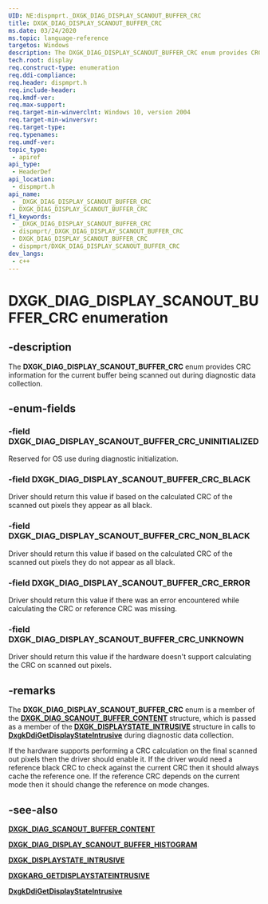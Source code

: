 ```yaml
---
UID: NE:dispmprt._DXGK_DIAG_DISPLAY_SCANOUT_BUFFER_CRC
title: DXGK_DIAG_DISPLAY_SCANOUT_BUFFER_CRC
ms.date: 03/24/2020
ms.topic: language-reference
targetos: Windows
description: The DXGK_DIAG_DISPLAY_SCANOUT_BUFFER_CRC enum provides CRC information for the current buffer being scanned out during diagnostic data collection.
tech.root: display
req.construct-type: enumeration
req.ddi-compliance: 
req.header: dispmprt.h
req.include-header: 
req.kmdf-ver: 
req.max-support: 
req.target-min-winverclnt: Windows 10, version 2004
req.target-min-winversvr: 
req.target-type: 
req.typenames: 
req.umdf-ver: 
topic_type:
 - apiref
api_type:
 - HeaderDef
api_location:
 - dispmprt.h
api_name:
 - _DXGK_DIAG_DISPLAY_SCANOUT_BUFFER_CRC
 - DXGK_DIAG_DISPLAY_SCANOUT_BUFFER_CRC
f1_keywords:
 - _DXGK_DIAG_DISPLAY_SCANOUT_BUFFER_CRC
 - dispmprt/_DXGK_DIAG_DISPLAY_SCANOUT_BUFFER_CRC
 - DXGK_DIAG_DISPLAY_SCANOUT_BUFFER_CRC
 - dispmprt/DXGK_DIAG_DISPLAY_SCANOUT_BUFFER_CRC
dev_langs:
 - c++
---
```


# DXGK_DIAG_DISPLAY_SCANOUT_BUFFER_CRC enumeration

## -description

The **DXGK_DIAG_DISPLAY_SCANOUT_BUFFER_CRC** enum provides CRC information for the current buffer being scanned out during diagnostic data collection.

## -enum-fields

### -field DXGK_DIAG_DISPLAY_SCANOUT_BUFFER_CRC_UNINITIALIZED

Reserved for OS use during diagnostic initialization.

### -field DXGK_DIAG_DISPLAY_SCANOUT_BUFFER_CRC_BLACK

Driver should return this value if based on the calculated CRC of the scanned out pixels they appear as all black.

### -field DXGK_DIAG_DISPLAY_SCANOUT_BUFFER_CRC_NON_BLACK

Driver should return this value if based on the calculated CRC of the scanned out pixels they do not appear as all black.

### -field DXGK_DIAG_DISPLAY_SCANOUT_BUFFER_CRC_ERROR

Driver should return this value if there was an error encountered while calculating the CRC or reference CRC was missing.

### -field DXGK_DIAG_DISPLAY_SCANOUT_BUFFER_CRC_UNKNOWN

Driver should return this value if the hardware doesn't support calculating the CRC on scanned out pixels.

## -remarks

The **DXGK_DIAG_DISPLAY_SCANOUT_BUFFER_CRC** enum is a member of the [**DXGK_DIAG_SCANOUT_BUFFER_CONTENT**](ns-dispmprt-dxgk_diag_scanout_buffer_content.md) structure, which is passed as a member of the [**DXGK_DISPLAYSTATE_INTRUSIVE**](ns-dispmprt-dxgk_displaystate_intrusive.md) structure in calls to [**DxgkDdiGetDisplayStateIntrusive**](nc-dispmprt-dxgkddi_getdisplaystateintrusive.md) during diagnostic data collection.

If the hardware supports performing a CRC calculation on the final scanned out pixels then the driver should enable it. If the driver would need a reference black CRC to check against the current CRC then it should always cache the reference one. If the reference CRC depends on the current mode then it should change the reference on mode changes.

## -see-also

[**DXGK_DIAG_SCANOUT_BUFFER_CONTENT**](ns-dispmprt-dxgk_diag_scanout_buffer_content.md)

[**DXGK_DIAG_DISPLAY_SCANOUT_BUFFER_HISTOGRAM**](ns-dispmprt-dxgk_diag_display_scanout_buffer_histogram.md)

[**DXGK_DISPLAYSTATE_INTRUSIVE**](ns-dispmprt-dxgk_displaystate_intrusive.md)

[**DXGKARG_GETDISPLAYSTATEINTRUSIVE**](ns-dispmprt-dxgkarg_getdisplaystateintrusive.md)

[**DxgkDdiGetDisplayStateIntrusive**](nc-dispmprt-dxgkddi_getdisplaystateintrusive.md)
